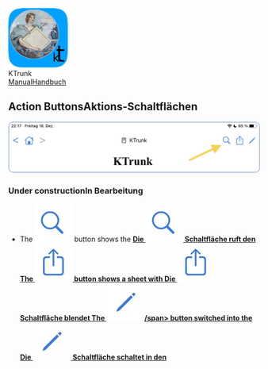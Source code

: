 
<div class="logoRow">
  <div class="logoColumn logoColumnLeft">
    <img src="./../logo120.png">
  </div>
  <div class="logoColumn logoColumnRight">
    <div class="vCentered">
      <div class="logoTitle">KTrunk</div>
      <div class="logoTitle"><a href="./../Manual.html"><span class="en">Manual</span><span class="de">Handbuch</span></a></div>
    </div>
  </div>
</div>


## <span class="en">Action Buttons</span><span class="de">Aktions-Schaltflächen</span>

<img src="ActionButtons.jpg" style="border: 2px solid #B0C4DE; border-radius: 10px;">

### <span class="en">Under construction</span><span class="de">In Bearbeitung</span>

<ul>
  <li>
    <span class="en">The <img src="ActionButtonSearch.jpg" class="appButton"> button shows the <b><a href="SearchDialog.html>Search Dialog</a></b>.</span>
    <span class="de">Die <img src="ActionButtonSearch.jpg" class="appButton"> Schaltfläche ruft den <b><a href="SearchDialog.html>Such-Dialog</a></b> auf.</span>
  </li>
  <li>
    <span class="en">The <img src="ActionButtonActions.jpg" class="appButton"> button shows a sheet with <b><a href="FurtherActions.html>further Actions</a></b>.</span>
    <span class="de">Die <img src="ActionButtonActions.jpg" class="appButton"> Schaltfläche blendet <b><a href="FurtherActions.html>weitere Aktionen</a></b> ein.</span>
  </li>
  <li>
    <span class="en">The <img src="ActionButtonEdit.jpg" class="appButton">/span> button switched into the <b><a href="EditMode.html>Edit Mode</a></b>.</span>
    <span class="de">Die <img src="ActionButtonEdit.jpg" class="appButton"> Schaltfläche schaltet in den <b><a href="EditMode.html>Bearbeitungs-Modus</a></b> um.</span>
  </li>
</ul>
